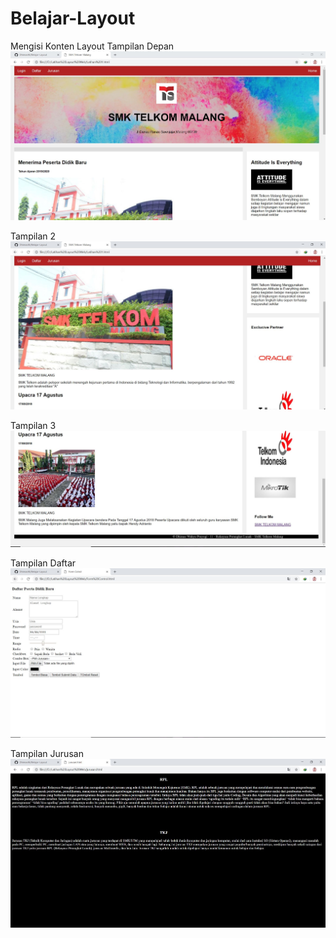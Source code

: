 # Belajar-Layout
Mengisi Konten Layout 
Tampilan Depan
![alt text](https://github.com/Dhimas46/Belajar-Layout/blob/master/Gambar%201.JPG)

Tampilan 2
![alt text](https://github.com/Dhimas46/Belajar-Layout/blob/master/Gambar%202.JPG)

Tampilan 3
![alt text](https://github.com/Dhimas46/Belajar-Layout/blob/master/Gambar%203.JPG)

Tampilan Daftar
![alt text](https://github.com/Dhimas46/Belajar-Layout/blob/master/Gambar%205.JPG)

Tampilan Jurusan
![alt text](https://github.com/Dhimas46/Belajar-Layout/blob/master/Gambar%206.JPG)


